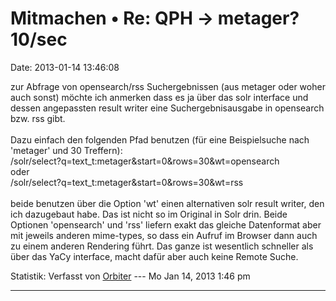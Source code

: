 Mitmachen • Re: QPH -\> metager? 10/sec
=======================================

Date: 2013-01-14 13:46:08

zur Abfrage von opensearch/rss Suchergebnissen (aus metager oder woher
auch sonst) möchte ich anmerken dass es ja über das solr interface und
dessen angepassten result writer eine Suchergebnisausgabe in opensearch
bzw. rss gibt.\
\
Dazu einfach den folgenden Pfad benutzen (für eine Beispielsuche nach
\'metager\' und 30 Treffern):\
/solr/select?q=text\_t:metager&start=0&rows=30&wt=opensearch\
oder\
/solr/select?q=text\_t:metager&start=0&rows=30&wt=rss\
\
beide benutzen über die Option \'wt\' einen alternativen solr result
writer, den ich dazugebaut habe. Das ist nicht so im Original in Solr
drin. Beide Optionen \'opensearch\' und \'rss\' liefern exakt das
gleiche Datenformat aber mit jeweils anderen mime-types, so dass ein
Aufruf im Browser dann auch zu einem anderen Rendering führt. Das ganze
ist wesentlich schneller als über das YaCy interface, macht dafür aber
auch keine Remote Suche.

Statistik: Verfasst von
[Orbiter](http://forum.yacy-websuche.de/memberlist.php?mode=viewprofile&u=2)
--- Mo Jan 14, 2013 1:46 pm

------------------------------------------------------------------------
